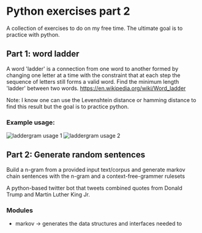 # Python exercises part 2

A collection of exercises to do on my free time. The ultimate goal is to practice with python.

## Part 1: word ladder
A word 'ladder' is a connection from one word to another formed by changing one letter at a time
with the constraint that at each step the sequence of letters still forms a valid word. Find the minimum
length 'ladder' between two words.
https://en.wikipedia.org/wiki/Word_ladder

Note: I know one can use the Levenshtein distance or hamming distance to find this result but the goal is to practice python.

### Example usage:
![laddergram usage 1](https://i.imgur.com/q96T27S.png)
![laddergram usage 2](https://i.imgur.com/P2FfDmM.png)

## Part 2: Generate random sentences
Build a n-gram from a provided input text/corpus and generate markov chain sentences with the n-gram and a 
context-free-grammer rulesets
 
A python-based twitter bot that tweets combined quotes from Donald Trump and Martin Luther King Jr. 

### Modules
 - markov -> generates the data structures and interfaces needed to  